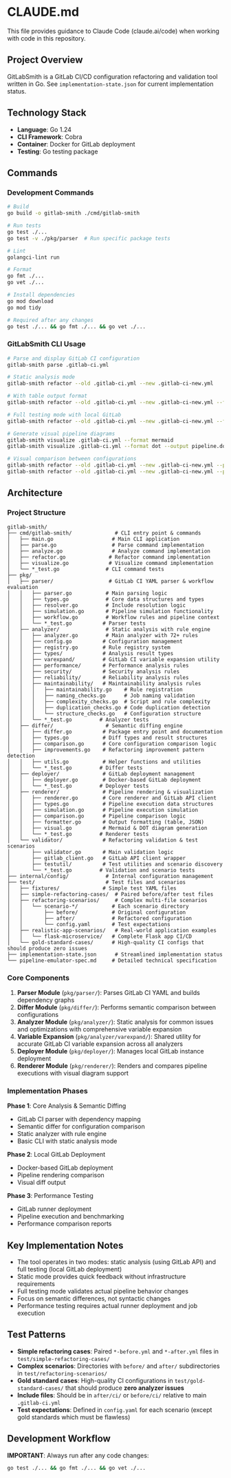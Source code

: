 # CLAUDE.md

This file provides guidance to Claude Code (claude.ai/code) when working with code in this repository.

## Project Overview

GitLabSmith is a GitLab CI/CD configuration refactoring and validation tool written in Go. See `implementation-state.json` for current implementation status.

## Technology Stack

- **Language**: Go 1.24
- **CLI Framework**: Cobra
- **Container**: Docker for GitLab deployment
- **Testing**: Go testing package

## Commands

### Development Commands
```bash
# Build
go build -o gitlab-smith ./cmd/gitlab-smith

# Run tests
go test ./...
go test -v ./pkg/parser  # Run specific package tests

# Lint
golangci-lint run

# Format
go fmt ./...
go vet ./...

# Install dependencies
go mod download
go mod tidy

# Required after any changes
go test ./... && go fmt ./... && go vet ./...
```

### GitLabSmith CLI Usage
```bash
# Parse and display GitLab CI configuration
gitlab-smith parse .gitlab-ci.yml

# Static analysis mode
gitlab-smith refactor --old .gitlab-ci.yml --new .gitlab-ci-new.yml

# With table output format
gitlab-smith refactor --old .gitlab-ci.yml --new .gitlab-ci-new.yml --format table

# Full testing mode with local GitLab
gitlab-smith refactor --old .gitlab-ci.yml --new .gitlab-ci-new.yml --full-test

# Generate visual pipeline diagrams
gitlab-smith visualize .gitlab-ci.yml --format mermaid
gitlab-smith visualize .gitlab-ci.yml --format dot --output pipeline.dot

# Visual comparison between configurations
gitlab-smith refactor --old .gitlab-ci.yml --new .gitlab-ci-new.yml --pipeline-compare --format mermaid
gitlab-smith refactor --old .gitlab-ci.yml --new .gitlab-ci-new.yml --pipeline-compare --format dot --output comparison.dot
```

## Architecture

### Project Structure
```
gitlab-smith/
├── cmd/gitlab-smith/              # CLI entry point & commands
│   ├── main.go                   # Main CLI application
│   ├── parse.go                  # Parse command implementation
│   ├── analyze.go                # Analyze command implementation
│   ├── refactor.go              # Refactor command implementation
│   ├── visualize.go             # Visualize command implementation
│   └── *_test.go               # CLI command tests
├── pkg/
│   ├── parser/                  # GitLab CI YAML parser & workflow evaluation
│   │   ├── parser.go           # Main parsing logic
│   │   ├── types.go            # Core data structures and types
│   │   ├── resolver.go         # Include resolution logic
│   │   ├── simulation.go       # Pipeline simulation functionality
│   │   ├── workflow.go         # Workflow rules and pipeline context
│   │   └── *_test.go          # Parser tests
│   ├── analyzer/               # Static analysis with rule engine
│   │   ├── analyzer.go         # Main analyzer with 72+ rules
│   │   ├── config.go          # Configuration management
│   │   ├── registry.go        # Rule registry system
│   │   ├── types/             # Analysis result types
│   │   ├── varexpand/         # GitLab CI variable expansion utility
│   │   ├── performance/       # Performance analysis rules
│   │   ├── security/          # Security analysis rules
│   │   ├── reliability/       # Reliability analysis rules
│   │   ├── maintainability/   # Maintainability analysis rules
│   │   │   ├── maintainability.go    # Rule registration
│   │   │   ├── naming_checks.go      # Job naming validation
│   │   │   ├── complexity_checks.go  # Script and rule complexity
│   │   │   ├── duplication_checks.go # Code duplication detection
│   │   │   └── structure_checks.go   # Configuration structure
│   │   └── *_test.go         # Analyzer tests
│   ├── differ/                 # Semantic diffing engine
│   │   ├── differ.go          # Package entry point and documentation
│   │   ├── types.go           # Diff types and result structures
│   │   ├── comparison.go      # Core configuration comparison logic
│   │   ├── improvements.go    # Refactoring improvement pattern detection
│   │   ├── utils.go           # Helper functions and utilities
│   │   └── *_test.go         # Differ tests
│   ├── deployer/              # GitLab deployment management
│   │   ├── deployer.go        # Docker-based GitLab deployment
│   │   └── *_test.go         # Deployer tests
│   ├── renderer/              # Pipeline rendering & visualization
│   │   ├── renderer.go        # Core renderer and GitLab API client
│   │   ├── types.go           # Pipeline execution data structures
│   │   ├── simulation.go      # Pipeline execution simulation
│   │   ├── comparison.go      # Pipeline comparison logic
│   │   ├── formatter.go       # Output formatting (table, JSON)
│   │   ├── visual.go          # Mermaid & DOT diagram generation
│   │   └── *_test.go         # Renderer tests
│   └── validator/             # Refactoring validation & test scenarios
│       ├── validator.go       # Main validation logic
│       ├── gitlab_client.go   # GitLab API client wrapper
│       ├── testutil/          # Test utilities and scenario discovery
│       └── *_test.go         # Validation and scenario tests
├── internal/config/            # Internal configuration management
├── test/                       # Test files and scenarios
│   ├── fixtures/              # Simple test YAML files
│   ├── simple-refactoring-cases/  # Paired before/after test files
│   ├── refactoring-scenarios/     # Complex multi-file scenarios
│   │   └── scenario-*/           # Each scenario directory
│   │       ├── before/           # Original configuration
│   │       ├── after/            # Refactored configuration
│   │       └── config.yaml       # Test expectations
│   ├── realistic-app-scenarios/   # Real-world application examples
│   │   └── flask-microservice/   # Complete Flask app CI/CD
│   └── gold-standard-cases/      # High-quality CI configs that should produce zero issues
├── implementation-state.json      # Streamlined implementation status
└── pipeline-emulator-spec.md     # Detailed technical specification
```

### Core Components

1. **Parser Module** (`pkg/parser/`): Parses GitLab CI YAML and builds dependency graphs
2. **Differ Module** (`pkg/differ/`): Performs semantic comparison between configurations
3. **Analyzer Module** (`pkg/analyzer/`): Static analysis for common issues and optimizations with comprehensive variable expansion
4. **Variable Expansion** (`pkg/analyzer/varexpand/`): Shared utility for accurate GitLab CI variable expansion across all analyzers
5. **Deployer Module** (`pkg/deployer/`): Manages local GitLab instance deployment
6. **Renderer Module** (`pkg/renderer/`): Renders and compares pipeline executions with visual diagram support

### Implementation Phases

**Phase 1**: Core Analysis & Semantic Diffing
- GitLab CI parser with dependency mapping
- Semantic differ for configuration comparison
- Static analyzer with rule engine
- Basic CLI with static analysis mode

**Phase 2**: Local GitLab Deployment
- Docker-based GitLab deployment
- Pipeline rendering comparison
- Visual diff output

**Phase 3**: Performance Testing
- GitLab runner deployment
- Pipeline execution and benchmarking
- Performance comparison reports

## Key Implementation Notes

- The tool operates in two modes: static analysis (using GitLab API) and full testing (local GitLab deployment)
- Static mode provides quick feedback without infrastructure requirements
- Full testing mode validates actual pipeline behavior changes
- Focus on semantic differences, not syntactic changes
- Performance testing requires actual runner deployment and job execution

## Test Patterns

- **Simple refactoring cases**: Paired `*-before.yml` and `*-after.yml` files in `test/simple-refactoring-cases/`
- **Complex scenarios**: Directories with `before/` and `after/` subdirectories in `test/refactoring-scenarios/`
- **Gold standard cases**: High-quality CI configurations in `test/gold-standard-cases/` that should produce **zero analyzer issues**
- **Include files**: Should be in `after/ci/` or `before/ci/` relative to main `.gitlab-ci.yml`
- **Test expectations**: Defined in `config.yaml` for each scenario (except gold standards which must be flawless)

## Development Workflow

**IMPORTANT**: Always run after any code changes:
```bash
go test ./... && go fmt ./... && go vet ./...
```
